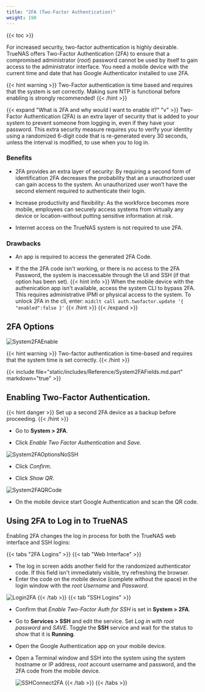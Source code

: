 ```yaml
---
title: "2FA (Two-Factor Authentication)"
weight: 190
---
```


{{< toc >}}

For increased security, two-factor authentication is highly desirable.
TrueNAS offers Two-Factor Authentication (2FA) to ensure that a compromised administrator (*root*) password cannot be used by itself to gain access to the administrator interface.
You need a mobile device with the current time and date that has Google Authenticator installed to use 2FA.

{{< hint warning >}}
Two-Factor authentication is time based and requires that the system is set correctly.
Making sure NTP is functional before enabling is strongly recommended!
{{< /hint >}}

{{< expand "What is 2FA and why would I want to enable it?" "v" >}}
Two-Factor Authentication (2FA) is an extra layer of security that is added to your system to prevent someone from logging in, even if they have your password. This extra security measure requires you to verify your identity using a randomized 6-digit code that is re-generated every 30 seconds, unless the interval is modified, to use when you to log in.

### Benefits

* 2FA provides an extra layer of security: By requiring a second form of identification 2FA decreases the probability that an a unauthorized user can gain access to the system.
  An unauthorized user won’t have the second element required to authenticate their login.

* Increase productivity and flexibility: As the workforce becomes more mobile, employees can securely access systems from virtually any device or location-without putting sensitive information at risk.

* Internet access on the TrueNAS system is not required to use 2FA.

### Drawbacks

* An app is required to access the generated 2FA Code.

* If the the 2FA code isn't working, or there is no access to the 2FA Password, the system is inaccessable through the UI and SSH (if that option has been set).
  {{< hint info >}}
  When the mobile device with the authenication app isn't available, access the system CLI to bypass 2FA. This requires administrative IPMI or physical access to the system.
  To unlock 2FA in the cli, enter:  `midclt call auth.twofactor.update '{ "enabled":false }'`
  {{< /hint >}}
{{< /expand >}}

## 2FA Options

![System2FAEnable](/images/CORE/12.0/System2FAEnable.png "Enabling 2FA")

{{< hint warning >}}
Two-factor authentication is time-based and requires that the system time is set correctly.
{{< /hint >}}

{{< include file="static/includes/Reference/System2FAFields.md.part" markdown="true" >}}

## Enabling Two-Factor Authentication.

{{< hint danger >}}
Set up a second 2FA device as a backup before proceeding.
{{< /hint >}}

* Go to **System > 2FA**.

* Click *Enable Two Factor Authentication* and *Save*.

![System2FAOptionsNoSSH](/images/CORE/12.0/System2FAOptionsNoSSH.png "2FA Options: No SSH")

* Click *Confirm*.

* Click *Show QR*.

![System2FAQRCode](/images/CORE/12.0/System2FAQRCode.png "2FA: QR Code")

* On the mobile device start Google Authentication and scan the QR code.

## Using 2FA to Log in to TrueNAS

Enabling 2FA changes the log in process for both the TrueNAS web interface and SSH logins:

{{< tabs "2FA Logins" >}}
{{< tab "Web Interface" >}}
* The log in screen adds another field for the randomized authenticator code. If this field isn't immediately visible, try refreshing the browser.
* Enter the code on the mobile device (complete without the space) in the login window with the *root* *Username* and *Password*.

![Login2FA](/images/CORE/12.0/Login2FA.png "2FA Login")
{{< /tab >}}
{{< tab "SSH Logins" >}}

* Confirm that *Enable Two-Factor Auth for SSH* is set in **System > 2FA**.
* Go to **Services > SSH** and edit the service.
  Set *Log in with root password* and *SAVE*.
  Toggle the **SSH** service and wait for the status to show that it is **Running**.
* Open the Google Authentication app on your mobile device.
* Open a Terminal window and SSH into the system using the system hostname or IP address, *root* account username and password, and the 2FA code from the mobile device.
  
  ![SSHConnect2FA](/images/CORE/SSHConnect2FA.png "SSH Connect 2FA")
{{< /tab >}}
{{< /tabs >}}
